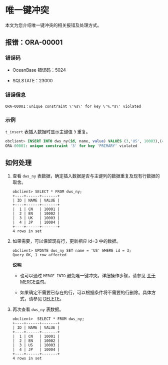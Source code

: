 唯一键冲突 
==========================

本文为您介绍唯一键冲突的相关报错及处理方式。

报错：ORA-00001 
---------------------------------

### 错误码 

* OceanBase 错误码：5024

  

* SQLSTATE：23000

  




### 错误信息 

```unknow
ORA-00001：unique constraint \'%s\' for key \'%.*s\' violated
```



### 示例 

`t_insert` 表插入数据时显示主键值 `3` 重复。

```sql
obclient> INSERT INTO dws_ny(id, name, value) VALUES (3,'US', 10003),(4, 'JP', 10004);
ORA-00001: unique constraint '3' for key 'PRIMARY' violated
```



如何处理 
-------------------------

1. 查看 `dws_ny` 表数据，确定插入数据是否与主键列的数据重复及现有行数据的取舍。

   ```unknow
   obclient> SELECT * FROM dws_ny;
   +----+------+-------+
   | ID | NAME | VALUE |
   +----+------+-------+
   |  1 | CN   | 10001 |
   |  2 | EN   | 10002 |
   |  3 | UK   | 10003 |
   |  4 | JP   | 10004 |
   +----+------+-------+
   4 rows in set
   ```

   

2. 如果需要，可以保留现有行，更新相应 id=3 中的数据。

   ```unknow
   obclient> UPDATE dws_ny SET name = 'US' WHERE id = 3;
   Query OK, 1 row affected
   ```

   
   **说明**

   
   * 也可以通过 `MERGE INTO` 避免唯一键冲突。详细操作步骤，请参见 [关于](t2204615.md#topic-2204615)[MERGE](t2204615.md#topic-2204615)[语句](t2204615.md#topic-2204615)。

     
   
   * 如果确定不需要已存在的行，可以根据条件将不需要的行删除。具体方式，请参见 [DELETE](t1988756.md#topic-1988756)。

     
   

   
   

3. 再次查看 `dws_ny` 表数据。

   ```unknow
   obclient>  SELECT * FROM dws_ny;
   +----+------+-------+
   | ID | NAME | VALUE |
   +----+------+-------+
   |  1 | CN   | 10001 |
   |  2 | EN   | 10002 |
   |  3 | US   | 10003 |
   |  4 | JP   | 10004 |
   +----+------+-------+
   4 rows in set
   ```

   



